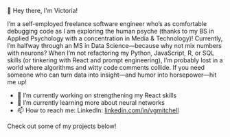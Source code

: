 👋 Hey there, I'm Victoria!

I’m a self-employed freelance software engineer who’s as comfortable debugging code as I am exploring the human psyche (thanks to my BS in Applied Psychology with a concentration in Media & Technology)! Currently, I’m halfway through an MS in Data Science—because why not mix numbers with neurons? When I’m not refactoring my Python, JavaScript, R, or SQL skills (or tinkering with React and prompt engineering), I’m probably lost in a world where algorithms and witty code comments collide. If you need someone who can turn data into insight—and humor into horsepower—hit me up!

- 🔭 I’m currently working on strengthening my React skills
- 🌱 I’m currently learning more about neural networks
- 📫 How to reach me:
  LinkedIn: <a href="http://linkedin.com/in/vgmitchell">linkedin.com/in/vgmitchell</a>

Check out some of my projects below!
